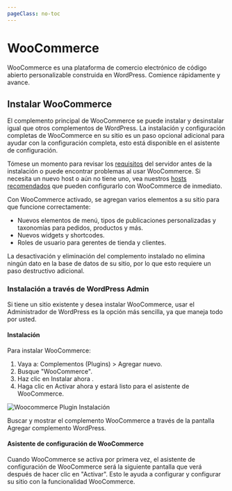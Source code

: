 ```yaml
---
pageClass: no-toc
---
```


# WooCommerce

WooCommerce es una plataforma de comercio electrónico de código abierto personalizable construida en WordPress. Comience rápidamente y avance.


## Instalar WooCommerce

El complemento principal de WooCommerce se puede instalar y desinstalar igual que otros complementos de WordPress. La instalación y configuración completas de WooCommerce en su sitio es un paso opcional adicional para ayudar con la configuración completa, esto está disponible en el asistente de configuración.

Tómese un momento para revisar los [requisitos](https://docs.woocommerce.com/document/server-requirements/) del  servidor antes de la instalación o puede encontrar problemas al usar WooCommerce. Si necesita un nuevo host o aún no tiene uno, vea nuestros [hosts recomendados](https://woocommerce.com/hosting-solutions) que pueden configurarlo con WooCommerce de inmediato.

Con WooCommerce activado, se agregan varios elementos a su sitio para que funcione correctamente:

- Nuevos elementos de menú, tipos de publicaciones personalizadas y taxonomías para pedidos, productos y más.
- Nuevos widgets y shortcodes.
- Roles de usuario para gerentes de tienda y clientes.

La desactivación y eliminación del complemento instalado no elimina ningún dato en la base de datos de su sitio, por lo que esto requiere un paso destructivo adicional.

### Instalación a través de WordPress Admin

Si tiene un sitio existente y desea instalar WooCommerce, usar el Administrador de WordPress es la opción más sencilla, ya que maneja todo por usted.

#### Instalación

Para instalar WooCommerce:

1. Vaya a: Complementos (Plugins) > Agregar nuevo.
2. Busque  "WooCommerce".
3. Haz clic en Instalar ahora .
4. Haga clic en Activar ahora  y estará listo para el asistente de WooCommerce.

![Woocommerce Plugin Instalación](/assets/img/install_wocommerce_plugin.png)

Buscar y mostrar el complemento WooCommerce a través de la pantalla Agregar complemento WordPress.


#### Asistente de configuración de WooCommerce

Cuando WooCommerce se activa por primera vez, el asistente de configuración de WooCommerce será la siguiente pantalla que verá después de hacer clic en "Activar".
Esto le ayuda a configurar y configurar su sitio con la funcionalidad WooCommerce.
